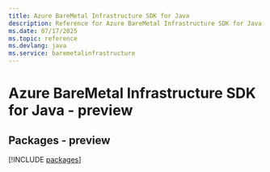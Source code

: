 ```yaml
---
title: Azure BareMetal Infrastructure SDK for Java
description: Reference for Azure BareMetal Infrastructure SDK for Java
ms.date: 07/17/2025
ms.topic: reference
ms.devlang: java
ms.service: baremetalinfrastructure
---
```

# Azure BareMetal Infrastructure SDK for Java - preview
## Packages - preview
[!INCLUDE [packages](baremetal-infrastructure-index.md)]